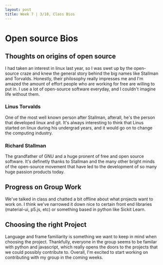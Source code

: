 ```yaml
---
layout: post
title: Week 7 | 3/10, Class Bios
---
```


# Open source Bios


## Thoughts on origins of open source

I had taken an interest in linux last year, so I was swet up by the open-source craze and knew the general story behind the big names like Stallman and Torvalds. Honestly, their philosophy really impresses me and I'm amazed the amount of effort people who are working for free are willing to put in. I use a lot of open-source software everyday, and I couldn't imagine life without them.

 <!--more-->

### Linus Torvalds

One of the most well known person after Stallman, afterall, he's the person that developed linux and git. It's always interesting to think that Linus started on linux during his undergrad years, and it would go on to change the computing industry. 

### Richard Stallman

The grandfather of GNU and a huge pronent of free and open source software. It's definetly thanks to Stallman and the many other bright minds of the open-source movement that have led to the development of so many huge passion products today. 


## Progress on Group Work

We've talked in class and chatted a bit offline about what projects want to work on. I think we've narrowed it down nice to certain front end libraries (material-ui, p5.js, etc) or something based in python like Sickit Learn. 

## Choosing the right Project

Language and frame familiarity is something we want to keep in mind when choosing the project. Thankfully, everyone in the group seems to be familar with python and javascript, which really opens the doors to the projects that we could possibly contribute to. Overall, I'm excited to start working on contributing with my group in the coming weeks.


